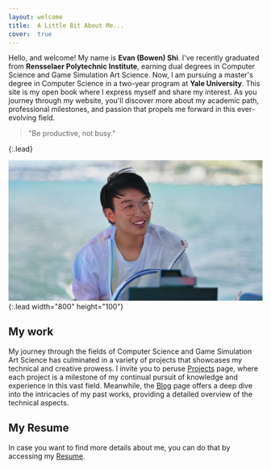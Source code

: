 ```yaml
---
layout: welcome
title:  A Little Bit About Me...
cover:  true
---
```


Hello, and welcome! My name is **Evan (Bowen) Shi**. I've recently graduated from **Rensselaer Polytechnic Institute**, earning dual degrees in Computer Science and Game Simulation Art Science. Now, I am pursuing a master's degree in Computer Science in a two-year program at **Yale University**. This site is my open book where I express myself and share my interest. As you journey through my website, you'll discover more about my academic path, professional milestones, and passion that propels me forward in this ever-evolving field.

> "Be productive, not busy."
> 
{:.lead}

![Full-width image](/assets/img/general/evan_photo_welcome.jpg){:.lead width="800" height="100"}

## My work
My journey through the fields of Computer Science and Game Simulation Art Science has culminated in a variety of projects that showcases my technical and creative prowess. I invite you to peruse [Projects](/projects) page, where each project is a milestone of my continual pursuit of knowledge and experience in this vast field. Meanwhile, the [Blog](/blog) page offers a deep dive into the intricacies of my past works, providing a detailed overview of the technical aspects.

## My Resume
In case you want to find more details about me, you can do that by accessing my [Resume](/resume).
